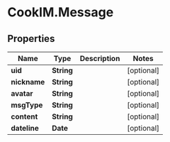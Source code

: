# CookIM.Message

## Properties
Name | Type | Description | Notes
------------ | ------------- | ------------- | -------------
**uid** | **String** |  | [optional] 
**nickname** | **String** |  | [optional] 
**avatar** | **String** |  | [optional] 
**msgType** | **String** |  | [optional] 
**content** | **String** |  | [optional] 
**dateline** | **Date** |  | [optional] 


